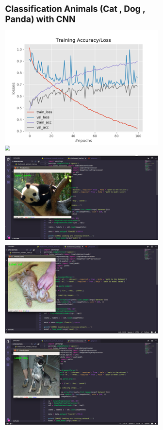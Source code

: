 # Classification Animals (Cat , Dog , Panda) with CNN

<img src = "/output/plot.png"/>   <img src = "/output/out.png"/>

![print1](output/preds1.png)

![print2](output/preds2.png)

![print3](output/preds3.png)
